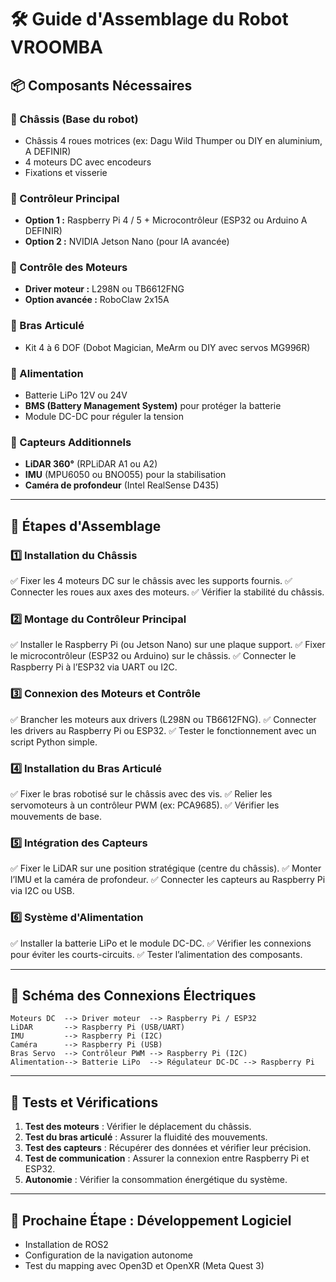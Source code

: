 # 🛠️ Guide d'Assemblage du Robot VROOMBA

## 📦 Composants Nécessaires

### 🔹 Châssis (Base du robot)
- Châssis 4 roues motrices (ex: Dagu Wild Thumper ou DIY en aluminium, A DEFINIR)
- 4 moteurs DC avec encodeurs
- Fixations et visserie

### 🔹 Contrôleur Principal
- **Option 1 :** Raspberry Pi 4 / 5 + Microcontrôleur (ESP32 ou Arduino A DEFINIR)
- **Option 2 :** NVIDIA Jetson Nano (pour IA avancée)

### 🔹 Contrôle des Moteurs
- **Driver moteur :** L298N ou TB6612FNG
- **Option avancée :** RoboClaw 2x15A

### 🔹 Bras Articulé
- Kit 4 à 6 DOF (Dobot Magician, MeArm ou DIY avec servos MG996R)

### 🔹 Alimentation
- Batterie LiPo 12V ou 24V
- **BMS (Battery Management System)** pour protéger la batterie
- Module DC-DC pour réguler la tension

### 🔹 Capteurs Additionnels
- **LiDAR 360°** (RPLiDAR A1 ou A2)
- **IMU** (MPU6050 ou BNO055) pour la stabilisation
- **Caméra de profondeur** (Intel RealSense D435)

---

## 🔧 Étapes d'Assemblage

### **1️⃣ Installation du Châssis**
✅ Fixer les 4 moteurs DC sur le châssis avec les supports fournis.
✅ Connecter les roues aux axes des moteurs.
✅ Vérifier la stabilité du châssis.

### **2️⃣ Montage du Contrôleur Principal**
✅ Installer le Raspberry Pi (ou Jetson Nano) sur une plaque support.
✅ Fixer le microcontrôleur (ESP32 ou Arduino) sur le châssis.
✅ Connecter le Raspberry Pi à l’ESP32 via UART ou I2C.

### **3️⃣ Connexion des Moteurs et Contrôle**
✅ Brancher les moteurs aux drivers (L298N ou TB6612FNG).
✅ Connecter les drivers au Raspberry Pi ou ESP32.
✅ Tester le fonctionnement avec un script Python simple.

### **4️⃣ Installation du Bras Articulé**
✅ Fixer le bras robotisé sur le châssis avec des vis.
✅ Relier les servomoteurs à un contrôleur PWM (ex: PCA9685).
✅ Vérifier les mouvements de base.

### **5️⃣ Intégration des Capteurs**
✅ Fixer le LiDAR sur une position stratégique (centre du châssis).
✅ Monter l’IMU et la caméra de profondeur.
✅ Connecter les capteurs au Raspberry Pi via I2C ou USB.

### **6️⃣ Système d'Alimentation**
✅ Installer la batterie LiPo et le module DC-DC.
✅ Vérifier les connexions pour éviter les courts-circuits.
✅ Tester l’alimentation des composants.

---

## 🔌 Schéma des Connexions Électriques
```plaintext
Moteurs DC  --> Driver moteur  --> Raspberry Pi / ESP32
LiDAR       --> Raspberry Pi (USB/UART)
IMU         --> Raspberry Pi (I2C)
Caméra      --> Raspberry Pi (USB)
Bras Servo  --> Contrôleur PWM --> Raspberry Pi (I2C)
Alimentation--> Batterie LiPo  --> Régulateur DC-DC --> Raspberry Pi
```

---

## 🎯 Tests et Vérifications
1. **Test des moteurs** : Vérifier le déplacement du châssis.
2. **Test du bras articulé** : Assurer la fluidité des mouvements.
3. **Test des capteurs** : Récupérer des données et vérifier leur précision.
4. **Test de communication** : Assurer la connexion entre Raspberry Pi et ESP32.
5. **Autonomie** : Vérifier la consommation énergétique du système.

---

## 🚀 Prochaine Étape : Développement Logiciel
- Installation de ROS2
- Configuration de la navigation autonome
- Test du mapping avec Open3D et OpenXR (Meta Quest 3)